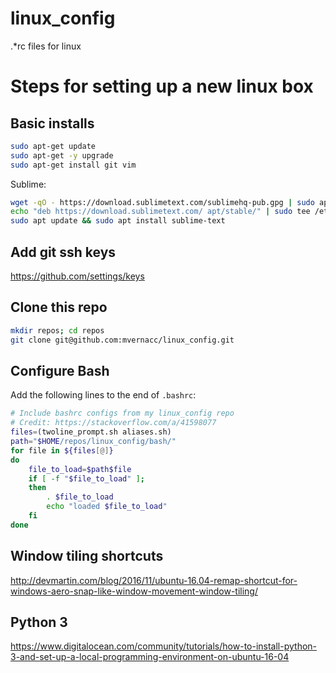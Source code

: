 # linux_config
.*rc files for linux

# Steps for setting up a new linux box

## Basic installs
```bash
sudo apt-get update
sudo apt-get -y upgrade
sudo apt-get install git vim
```

Sublime:
```bash
wget -qO - https://download.sublimetext.com/sublimehq-pub.gpg | sudo apt-key add -
echo "deb https://download.sublimetext.com/ apt/stable/" | sudo tee /etc/apt/sources.list.d/sublime-text.list
sudo apt update && sudo apt install sublime-text
```


## Add git ssh keys
https://github.com/settings/keys


## Clone this repo
```bash
mkdir repos; cd repos
git clone git@github.com:mvernacc/linux_config.git
```

## Configure Bash
Add the following lines to the end of `.bashrc`:
```bash
# Include bashrc configs from my linux_config repo
# Credit: https://stackoverflow.com/a/41598077
files=(twoline_prompt.sh aliases.sh)
path="$HOME/repos/linux_config/bash/"
for file in ${files[@]}
do 
    file_to_load=$path$file
    if [ -f "$file_to_load" ];
    then
        . $file_to_load
        echo "loaded $file_to_load"
    fi
done
```


## Window tiling shortcuts
http://devmartin.com/blog/2016/11/ubuntu-16.04-remap-shortcut-for-windows-aero-snap-like-window-movement-window-tiling/


## Python 3
https://www.digitalocean.com/community/tutorials/how-to-install-python-3-and-set-up-a-local-programming-environment-on-ubuntu-16-04
